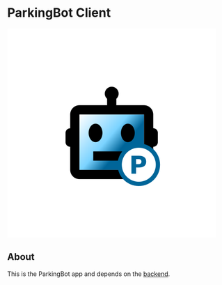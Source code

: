 # ParkingBot Client

![App Icon](https://github.com/nooc/parking-bot-doc/blob/main/media/appicon.png)

## About

This is the ParkingBot app and depends on the [backend](https://github.com/nooc/parking-bot-backend).

